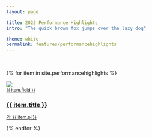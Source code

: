 ```yaml
---
layout: page

title: 2023 Performance Highlights
intro: "The quick brown fox jumps over the lazy dog"

theme: white
permalink: features/performancehighlights
---
```


<!-- <ul>
  {% for item in site.highlights %}
    <li>
      <a href="{{ site.url }}{{ item.url }}">{{ item.title }}</a>
    </li>
  {% endfor %}
</ul>
 -->
 
<br>

<div class="teasers">

{% for item in site.performancehighlights %}

<div class="teaser">
  <a href="{{ site.url }}{{ item.url }}">
  	<div class="image-wrapper">
  		<div><img src="{{ site.url }}/assets/images/{{ item.image }}"></div>
  		<div class="hover-scrim"></div>
  	</div>
  	<div class="content-wrapper">
      <small class="eyebrow">{{ item.field }}</small>
  		<h3>{{ item.title }}</h3>
      <small class="meta">PI: {{ item.pi }}</small>
  	</div>
  </a>
</div>

{% endfor %}

</div>

